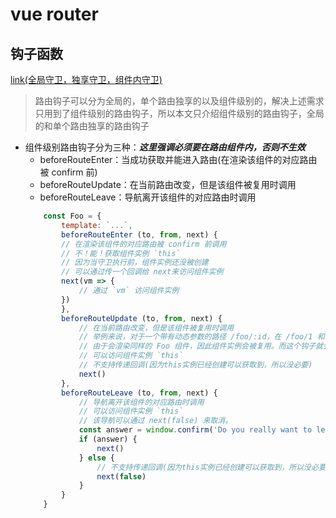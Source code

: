 # vue router

## 钩子函数  
[link(全局守卫，独享守卫，组件内守卫)](https://router.vuejs.org/zh/guide/advanced/navigation-guards.html#%E5%85%A8%E5%B1%80%E5%89%8D%E7%BD%AE%E5%AE%88%E5%8D%AB)
> 路由钩子可以分为全局的，单个路由独享的以及组件级别的，解决上述需求只用到了组件级别的路由钩子，所以本文只介绍组件级别的路由钩子，全局的和单个路由独享的路由钩子    
- 组件级别路由钩子分为三种：<i><b>这里强调必须要在路由组件内，否则不生效</b></i>
    - beforeRouteEnter：当成功获取并能进入路由(在渲染该组件的对应路由被 confirm 前)
    - beforeRouteUpdate：在当前路由改变，但是该组件被复用时调用
    - beforeRouteLeave：导航离开该组件的对应路由时调用
    ```js
        const Foo = {
            template: `...`,
            beforeRouteEnter (to, from, next) {
            // 在渲染该组件的对应路由被 confirm 前调用
            // 不！能！获取组件实例 `this`
            // 因为当守卫执行前，组件实例还没被创建
            // 可以通过传一个回调给 next来访问组件实例
            next(vm => { 
                // 通过 `vm` 访问组件实例
            })
            },
            beforeRouteUpdate (to, from, next) {
                // 在当前路由改变，但是该组件被复用时调用
                // 举例来说，对于一个带有动态参数的路径 /foo/:id，在 /foo/1 和 /foo/2 之间跳转的时候，
                // 由于会渲染同样的 Foo 组件，因此组件实例会被复用。而这个钩子就会在这个情况下被调用。
                // 可以访问组件实例 `this`
                // 不支持传递回调(因为this实例已经创建可以获取到，所以没必要)
                next()
            },
            beforeRouteLeave (to, from, next) {
                // 导航离开该组件的对应路由时调用
                // 可以访问组件实例 `this`
                // 该导航可以通过 next(false) 来取消。
                const answer = window.confirm('Do you really want to leave? you have unsaved changes!')
                if (answer) {
                    next()
                } else {
                    // 不支持传递回调(因为this实例已经创建可以获取到，所以没必要)
                    next(false)
                }
            }
        }
    ```
